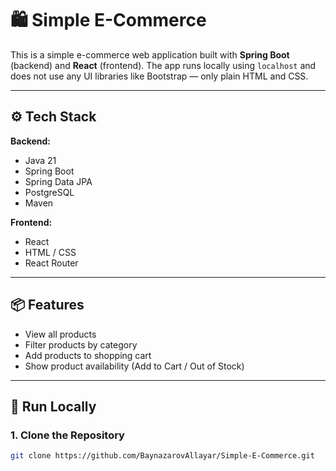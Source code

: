 # 🛍️ Simple E-Commerce

This is a simple e-commerce web application built with **Spring Boot** (backend) and **React** (frontend). The app runs locally using `localhost` and does not use any UI libraries like Bootstrap — only plain HTML and CSS.

---

## ⚙️ Tech Stack

**Backend:**
- Java 21
- Spring Boot
- Spring Data JPA
- PostgreSQL
- Maven

**Frontend:**
- React
- HTML / CSS
- React Router

---

## 📦 Features

- View all products
- Filter products by category
- Add products to shopping cart
- Show product availability (Add to Cart / Out of Stock)

---

## 🚀 Run Locally

### 1. Clone the Repository

```bash
git clone https://github.com/BaynazarovAllayar/Simple-E-Commerce.git
